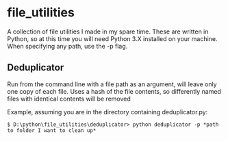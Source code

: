 # file_utilities

A collection of file utilities I made in my spare time.
These are written in Python, so at this time you will need Python 3.X installed on your machine.
When specifying any path, use the -p flag.

## Deduplicator

Run from the command line with a file path as an argument, will leave only one copy of each file.
Uses a hash of the file contents, so differently named files with identical contents will be removed

Example, assuming you are in the directory containing deduplicator.py:

```
$ D:\python\file_utilities\deduplicator> python deduplicator -p *path to folder I want to clean up*
```
